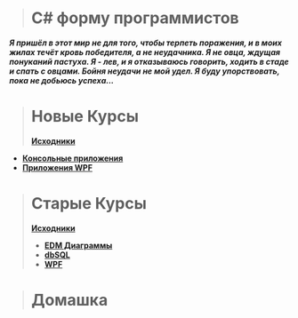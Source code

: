 ># C# форму программистов
***Я пришёл в этот мир не для того, чтобы терпеть поражения, и в моих жилах течёт кровь победителя, а не неудачника. Я не овца, ждущая понуканий пастуха. Я - лев, и я отказываюсь говорить, ходить в стаде и спать с овцами.
Бойня неудачи не мой удел.
Я буду упорствовать, пока не добьюсь успеха...***

># Новые Курсы
> **[Исходники](https://github.com/vckit/C-Sharp-Forum/tree/master/Courses)**
+ **[Консольные приложения](https://github.com/vckit/C-Sharp-Forum/tree/master/Courses/ConsoleApp)**
+ **[Приложения WPF](https://github.com/vckit/C-Sharp-Forum/tree/master/Courses/WPF)**

#

># Старые Курсы
> **[Исходники](https://github.com/vckit/C-Sharp-Forum/tree/master/Olds)**
>+ **[EDM Диаграммы](https://github.com/vckit/C-Sharp-Forum/tree/master/Olds/EDM%20Diagramm)**
>+ **[dbSQL](https://github.com/vckit/C-Sharp-Forum/tree/master/Olds/SQL)**
>+ **[WPF](https://github.com/vckit/C-Sharp-Forum/tree/master/Olds/WPF)**

># Домашка
